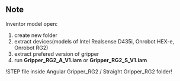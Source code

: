 ## Note
Inventor model open:
1) create new folder
2) extract devices(models of Intel Realsense D435i, Onrobot HEX-e, Onrobot RG2)
3) extract prefered version of gripper
4) run **Gripper_RG2_A_V1.iam** or **Gripper_RG2_S_V1.iam**

!STEP file inside Angular Gripper_RG2 / Straight Gripper_RG2 folder! 
